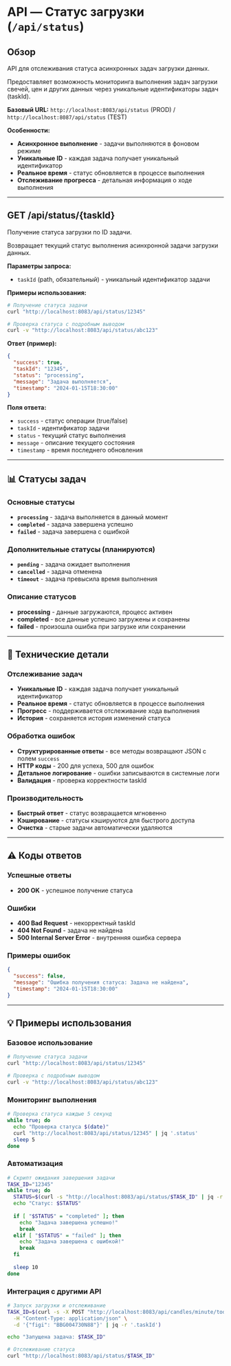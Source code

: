 # API — Статус загрузки (`/api/status`)

## Обзор

API для отслеживания статуса асинхронных задач загрузки данных.

Предоставляет возможность мониторинга выполнения задач загрузки свечей, цен и других данных через уникальные идентификаторы задач (taskId).

**Базовый URL:** `http://localhost:8083/api/status` (PROD) / `http://localhost:8087/api/status` (TEST)

**Особенности:**
- **Асинхронное выполнение** - задачи выполняются в фоновом режиме
- **Уникальные ID** - каждая задача получает уникальный идентификатор
- **Реальное время** - статус обновляется в процессе выполнения
- **Отслеживание прогресса** - детальная информация о ходе выполнения

---

## GET /api/status/{taskId}

Получение статуса загрузки по ID задачи.

Возвращает текущий статус выполнения асинхронной задачи загрузки данных.

**Параметры запроса:**
- `taskId` (path, обязательный) - уникальный идентификатор задачи

**Примеры использования:**
```bash
# Получение статуса задачи
curl "http://localhost:8083/api/status/12345"

# Проверка статуса с подробным выводом
curl -v "http://localhost:8083/api/status/abc123"
```

**Ответ (пример):**
```json
{
  "success": true,
  "taskId": "12345",
  "status": "processing",
  "message": "Задача выполняется",
  "timestamp": "2024-01-15T18:30:00"
}
```

**Поля ответа:**
- `success` - статус операции (true/false)
- `taskId` - идентификатор задачи
- `status` - текущий статус выполнения
- `message` - описание текущего состояния
- `timestamp` - время последнего обновления

---

## 📊 Статусы задач

### Основные статусы
- **`processing`** - задача выполняется в данный момент
- **`completed`** - задача завершена успешно
- **`failed`** - задача завершена с ошибкой

### Дополнительные статусы (планируются)
- **`pending`** - задача ожидает выполнения
- **`cancelled`** - задача отменена
- **`timeout`** - задача превысила время выполнения

### Описание статусов
- **processing** - данные загружаются, процесс активен
- **completed** - все данные успешно загружены и сохранены
- **failed** - произошла ошибка при загрузке или сохранении

---

## 🔧 Технические детали

### Отслеживание задач
- **Уникальные ID** - каждая задача получает уникальный идентификатор
- **Реальное время** - статус обновляется в процессе выполнения
- **Прогресс** - поддерживается отслеживание хода выполнения
- **История** - сохраняется история изменений статуса

### Обработка ошибок
- **Структурированные ответы** - все методы возвращают JSON с полем `success`
- **HTTP коды** - 200 для успеха, 500 для ошибок
- **Детальное логирование** - ошибки записываются в системные логи
- **Валидация** - проверка корректности taskId

### Производительность
- **Быстрый ответ** - статус возвращается мгновенно
- **Кэширование** - статусы кэшируются для быстрого доступа
- **Очистка** - старые задачи автоматически удаляются

---

## ⚠️ Коды ответов

### Успешные ответы
- **200 OK** - успешное получение статуса

### Ошибки
- **400 Bad Request** - некорректный taskId
- **404 Not Found** - задача не найдена
- **500 Internal Server Error** - внутренняя ошибка сервера

### Примеры ошибок
```json
{
  "success": false,
  "message": "Ошибка получения статуса: Задача не найдена",
  "timestamp": "2024-01-15T18:30:00"
}
```

---

## 💡 Примеры использования

### Базовое использование
```bash
# Получение статуса задачи
curl "http://localhost:8083/api/status/12345"

# Проверка с подробным выводом
curl -v "http://localhost:8083/api/status/abc123"
```

### Мониторинг выполнения
```bash
# Проверка статуса каждые 5 секунд
while true; do
  echo "Проверка статуса $(date)"
  curl "http://localhost:8083/api/status/12345" | jq '.status'
  sleep 5
done
```

### Автоматизация
```bash
# Скрипт ожидания завершения задачи
TASK_ID="12345"
while true; do
  STATUS=$(curl -s "http://localhost:8083/api/status/$TASK_ID" | jq -r '.status')
  echo "Статус: $STATUS"
  
  if [ "$STATUS" = "completed" ]; then
    echo "Задача завершена успешно!"
    break
  elif [ "$STATUS" = "failed" ]; then
    echo "Задача завершена с ошибкой!"
    break
  fi
  
  sleep 10
done
```

### Интеграция с другими API
```bash
# Запуск загрузки и отслеживание
TASK_ID=$(curl -s -X POST "http://localhost:8083/api/candles/minute/today" \
  -H "Content-Type: application/json" \
  -d '{"figi": "BBG004730N88"}' | jq -r '.taskId')

echo "Запущена задача: $TASK_ID"

# Отслеживание статуса
curl "http://localhost:8083/api/status/$TASK_ID"
```
